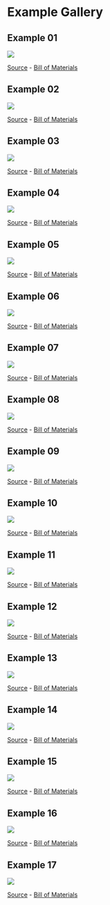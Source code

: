 # Example Gallery

## Example 01
![](ex01.png)

[Source](ex01.yml) - [Bill of Materials](ex01.bom.tsv)


## Example 02
![](ex02.png)

[Source](ex02.yml) - [Bill of Materials](ex02.bom.tsv)


## Example 03
![](ex03.png)

[Source](ex03.yml) - [Bill of Materials](ex03.bom.tsv)


## Example 04
![](ex04.png)

[Source](ex04.yml) - [Bill of Materials](ex04.bom.tsv)


## Example 05
![](ex05.png)

[Source](ex05.yml) - [Bill of Materials](ex05.bom.tsv)


## Example 06
![](ex06.png)

[Source](ex06.yml) - [Bill of Materials](ex06.bom.tsv)


## Example 07
![](ex07.png)

[Source](ex07.yml) - [Bill of Materials](ex07.bom.tsv)


## Example 08
![](ex08.png)

[Source](ex08.yml) - [Bill of Materials](ex08.bom.tsv)


## Example 09
![](ex09.png)

[Source](ex09.yml) - [Bill of Materials](ex09.bom.tsv)


## Example 10
![](ex10.png)

[Source](ex10.yml) - [Bill of Materials](ex10.bom.tsv)


## Example 11
![](ex11.png)

[Source](ex11.yml) - [Bill of Materials](ex11.bom.tsv)


## Example 12
![](ex12.png)

[Source](ex12.yml) - [Bill of Materials](ex12.bom.tsv)


## Example 13
![](ex13.png)

[Source](ex13.yml) - [Bill of Materials](ex13.bom.tsv)


## Example 14
![](ex14.png)

[Source](ex14.yml) - [Bill of Materials](ex14.bom.tsv)


## Example 15
![](ex15.png)

[Source](ex15.yml) - [Bill of Materials](ex15.bom.tsv)


## Example 16
![](ex16.png)

[Source](ex16.yml) - [Bill of Materials](ex16.bom.tsv)


## Example 17
![](ex17.png)

[Source](ex17.yml) - [Bill of Materials](ex17.bom.tsv)


